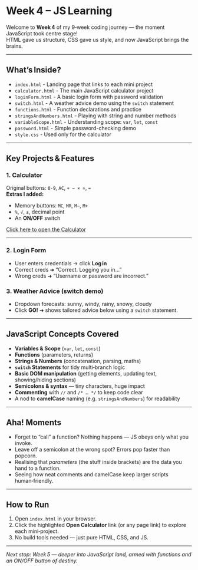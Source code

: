 # Week 4 – JS Learning

Welcome to **Week 4** of my 9‑week coding journey — the moment JavaScript took centre stage!  
HTML gave us structure, CSS gave us style, and now JavaScript brings the brains.

---

## What’s Inside?

- `index.html` - Landing page that links to each mini project
- `calculator.html` - The main JavaScript calculator project
- `loginForm.html` - A basic login form with password validation
- `switch.html` - A weather advice demo using the `switch` statement
- `functions.html` - Function declarations and practice
- `stringsAndNumbers.html` - Playing with string and number methods
- `variableScope.html` - Understanding scope: `var`, `let`, `const`
- `password.html` - Simple password-checking demo
- `style.css` - Used only for the calculator

---

## Key Projects & Features

### 1. Calculator
Original buttons: `0‑9`, `AC`, `+ − × ÷`, `=`  
**Extras I added:**
- Memory buttons: `MC`, `MR`, `M−`, `M+`
- `%`, `√`, `±`, decimal point
- An **ON/OFF** switch

<a href="calculator.html" target="_blank" rel="noopener"> Click here to open the Calculator</a>

---

### 2. Login Form
- User enters credentials → click **Log in**
- Correct creds ➜ “Correct. Logging you in…”
- Wrong creds ➜ “Username or password are incorrect.”

### 3. Weather Advice (switch demo)
- Dropdown forecasts: sunny, windy, rainy, snowy, cloudy  
- Click **GO!** ➜ shows tailored advice below using a `switch` statement.

---

## JavaScript Concepts Covered

- **Variables & Scope** (`var`, `let`, `const`)
- **Functions** (parameters, returns)
- **Strings & Numbers** (concatenation, parsing, maths)
- **`switch` Statements** for tidy multi‑branch logic
- **Basic DOM manipulation** (getting elements, updating text, showing/hiding sections)
- **Semicolons & syntax** — tiny characters, huge impact
- **Commenting** with `//` and `/* … */` to keep code clear
- A nod to **camelCase** naming (e.g. `stringsAndNumbers`) for readability

---

## Aha! Moments

- Forget to “call” a function? Nothing happens — JS obeys only what you invoke.
- Leave off a semicolon at the wrong spot? Errors pop faster than popcorn.
- Realising that *parameters* (the stuff inside brackets) are the data you hand to a function.
- Seeing how neat comments and camelCase keep larger scripts human‑friendly.

---

## How to Run

1. Open `index.html` in your browser.  
2. Click the highlighted **Open Calculator** link (or any page link) to explore each mini‑project.  
3. No build tools needed — just pure HTML, CSS, and JS.

---

*Next stop: Week 5 — deeper into JavaScript land, armed with functions and an ON/OFF button of destiny.*

